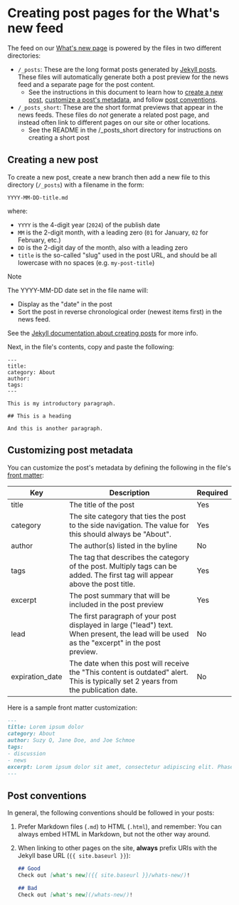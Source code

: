 # Creating post pages for the What's new feed

The feed on our [What's new page](https://designsystem.digital.gov/about/whats-new/) is powered by the files in two different directories:
- `/_posts`: These are the long format posts generated by [Jekyll posts](https://jekyllrb.com/docs/posts/). These files will automatically generate both a post preview for the news feed and a separate page for the post content.
  - See the instructions in this document to learn how to [create a new post](#creating-a-new-post), [customize a post's metadata](#customizing-post-metadata), and follow [post conventions](#post-conventions).
- `/_posts_short`: These are the short format previews that appear in the news feeds. These files do _not_ generate a related post page, and instead often link to different pages on our site or other locations.
  - See the README in the /_posts_short directory for instructions on creating a short post

## Creating a new post

To create a new post, create a new branch then add a new file to this directory (`/_posts`) with a filename in the form:

```
YYYY-MM-DD-title.md
```

where:

- `YYYY` is the 4-digit year (`2024`) of the publish date
- `MM` is the 2-digit month, with a leading zero (`01` for January, `02` for February, etc.)
- `DD` is the 2-digit day of the month, also with a leading zero
- `title` is the so-called "slug" used in the post URL, and should be all lowercase with no spaces (e.g. `my-post-title`)

>[!note]
> The YYYY-MM-DD date set in the file name will:
> - Display as the "date" in the post
> - Sort the post in reverse chronological order (newest items first) in the news feed.

See the [Jekyll documentation about creating posts](https://jekyllrb.com/docs/posts/#creating-post-files) for more info.

Next, in the file's contents, copy and paste the following:

```
---
title:
category: About
author:
tags:
---

This is my introductory paragraph.

## This is a heading

And this is another paragraph.
```

## Customizing post metadata

You can customize the post's metadata by defining the following in the file's [front matter](https://jekyllrb.com/docs/front-matter/):

| Key | Description | Required |
|--------|--------|--------|
| title | The title of the post | Yes |
| category | The site category that ties the post to the side navigation. The value for this should always be "About". | Yes|
| author | The author(s) listed in the byline | No |
| tags | The tag that describes the category of the post. Multiply tags can be added. The first tag will appear above the post title. | Yes |
| excerpt | The post summary that will be included in the post preview | Yes |
| lead | The first paragraph of your post displayed in large ("lead") text. When present, the lead will be used as the "excerpt" in the post preview. | No |
| expiration_date | The date when this post will receive the "This content is outdated" alert. This is typically set 2 years from the publication date. | No |

Here is a sample front matter customization:

```md
---
title: Lorem ipsum dolor
category: About
author: Suzy Q, Jane Doe, and Joe Schmoe
tags:
- discussion
- news
excerpt: Lorem ipsum dolor sit amet, consectetur adipiscing elit. Phasellus egestas sed felis eget sodales.
---
```

## Post conventions

In general, the following conventions should be followed in your posts:

1. Prefer Markdown files (`.md`) to HTML (`.html`), and remember: You can always embed HTML in Markdown, but not the other way around.

1. When linking to other pages on the site, **always** prefix URIs with the Jekyll base URL (`{{ site.baseurl }}`):

    ```md
    ## Good
    Check out [what's new]({{ site.baseurl }}/whats-new/)!

    ## Bad
    Check out [what's new](/whats-new/)!
